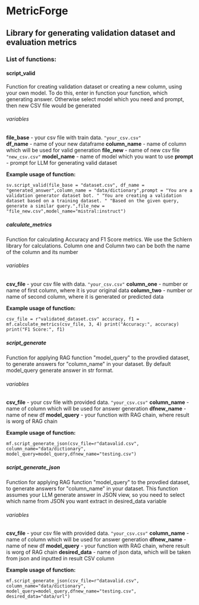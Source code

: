 # **MetricForge**
## Library for generating validation dataset and evaluation metrics

### List of functions:

#### script_valid

Function for creating validation dataset or creating a new column, using your own model. 
To do this, enter in function your function, which generating answer. 
Otherwise select model which you need and prompt, then new CSV file would be generated

###### variables
**file_base** - your csv file with train data. `"your_csv.csv"` <br />
**df_name** - name of your new dataframe 
**column_name** - name of column which will be used for valid generation
**file_new** - name of new csv file `"new_csv.csv"`
**model_name** - name of model which you want to use
**prompt** - prompt for LLM for generating valid dataset

**Example usage of function:**

`sv.script_valid(file_base = "dataset.csv", df_name = "generated_answer",column_name = "data/dictionary",prompt = "You are a validation generator dataset bot. "
                                                                                     "You are creating a validation dataset based on a training dataset. "
                                                                                     "Based on the given query, generate a similar query.",file_new = "file_new.csv",model_name="mistral:instruct")`

##### calculate_metrics

Function for calculating Accuracy and F1 Score metrics. We use the Schlern library for calculations. Column one and Column two can be both the name of the column and its number

###### variables
**csv_file** - your csv file with data. `"your_csv.csv"`
**column_one** - number or name of first column, where it is your original data
**column_two** - number or name of second column, where it is generated or predicted data

**Example usage of function:**

`csv_file = r"validated_dataset.csv"
accuracy, f1 = mf.calculate_metrics(csv_file, 3, 4)
print("Accuracy:", accuracy)
print("F1 Score:", f1)`

##### script_generate

Function for applying RAG function "model_query" to the provdied dataset, to generate answers for "column_name" in your dataset. By default model_query generate answer in str format.

###### variables

**csv_file** - your csv file with provided data. `"your_csv.csv"`
**column_name** - name of column which will be used for answer generation
**dfnew_name** - name of new df
**model_query** - your function with RAG chain, where result is worg of RAG chain

**Example usage of function:**

`mf.script_generate_json(csv_file=r"datavalid.csv", column_name="data/dictionary",
                   model_query=model_query,dfnew_name="testing.csv")`

##### script_generate_json

Function for applying RAG function "model_query" to the provdied dataset, to generate answers for "column_name" in your dataset. This function assumes your LLM generate answer in JSON view, so you need to select which name from JSON you want extract in desired_data variable

###### variables

**csv_file** - your csv file with provided data. `"your_csv.csv"`
**column_name** - name of column which will be used for answer generation
**dfnew_name** - name of new df
**model_query** - your function with RAG chain, where result is worg of RAG chain
**desired_data** - name of json data, which will be taken from json and inputted in result CSV column

**Example usage of function:**

`mf.script_generate_json(csv_file=r"datavalid.csv", column_name="data/dictionary",
                   model_query=model_query,dfnew_name="testing.csv", desired_data="data/url")`
